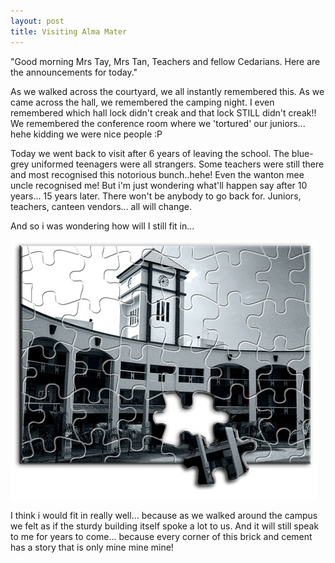 ```yaml
---
layout: post
title: Visiting Alma Mater
---
```


"Good morning Mrs Tay, Mrs Tan, Teachers and fellow Cedarians. Here are the announcements for today."

As we walked across the courtyard, we all instantly remembered this. As we came across the hall, we remembered the camping night. I even remembered which hall lock didn't creak and that lock STILL didn't creak!! We remembered the conference room where we 'tortured' our juniors... hehe kidding we were nice people :P

Today we went back to visit after 6 years of leaving the school. The blue-grey uniformed teenagers were all strangers. Some teachers were still there and most recognised this notorious bunch..hehe! Even the wanton mee uncle recognised me! But i'm just wondering what'll happen say after 10 years... 15 years later. There won't be anybody to go back for. Juniors, teachers, canteen vendors... all will change.

And so i was wondering how will I still fit in... 

![](/img/puzzle490.jpg)

I think i would fit in really well... because as we walked around the campus we felt as if the sturdy building itself spoke a lot to us. And it will still speak to me for years to come... because every corner of this brick and cement has a story that is only mine mine mine!
